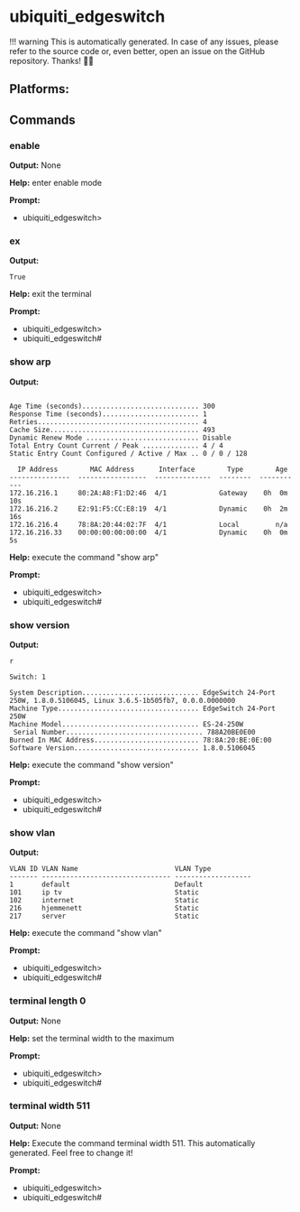 # ubiquiti_edgeswitch


!!! warning
    This is automatically generated. In case of any issues, 
    please refer to the source code or, even better, 
    open an issue on the GitHub repository. Thanks! 🤗📖
## Platforms:

## Commands

### enable

**Output:** None

**Help:** enter enable mode

**Prompt:**
- ubiquiti_edgeswitch>

### ex

**Output:**
```
True
```

**Help:** exit the terminal

**Prompt:**
- ubiquiti_edgeswitch>
- ubiquiti_edgeswitch#

### show arp

**Output:**
```

Age Time (seconds)............................. 300
Response Time (seconds)........................ 1
Retries........................................ 4
Cache Size..................................... 493
Dynamic Renew Mode ............................ Disable
Total Entry Count Current / Peak .............. 4 / 4
Static Entry Count Configured / Active / Max .. 0 / 0 / 128

  IP Address        MAC Address      Interface        Type        Age
---------------  -----------------  --------------  --------  -----------
172.16.216.1     80:2A:A8:F1:D2:46  4/1             Gateway    0h  0m 10s
172.16.216.2     E2:91:F5:CC:E8:19  4/1             Dynamic    0h  2m 16s
172.16.216.4     78:8A:20:44:02:7F  4/1             Local         n/a
172.16.216.33    00:00:00:00:00:00  4/1             Dynamic    0h  0m  5s

```

**Help:** execute the command "show arp"

**Prompt:**
- ubiquiti_edgeswitch>
- ubiquiti_edgeswitch#

### show version

**Output:**
```
r

Switch: 1

System Description............................. EdgeSwitch 24-Port 250W, 1.8.0.5106045, Linux 3.6.5-1b505fb7, 0.0.0.0000000
Machine Type................................... EdgeSwitch 24-Port 250W
Machine Model.................................. ES-24-250W
 Serial Number.................................. 788A20BE0E00
Burned In MAC Address.......................... 78:8A:20:BE:0E:00
Software Version............................... 1.8.0.5106045

```

**Help:** execute the command "show version"

**Prompt:**
- ubiquiti_edgeswitch>
- ubiquiti_edgeswitch#

### show vlan

**Output:**
```
VLAN ID VLAN Name                        VLAN Type
------- -------------------------------- -------------------
1       default                          Default
101     ip tv                            Static
102     internet                         Static
216     hjemmenett                       Static
217     server                           Static

```

**Help:** execute the command "show vlan"

**Prompt:**
- ubiquiti_edgeswitch>
- ubiquiti_edgeswitch#

### terminal length 0

**Output:** None

**Help:** set the terminal width to the maximum

**Prompt:**
- ubiquiti_edgeswitch>
- ubiquiti_edgeswitch#

### terminal width 511

**Output:** None

**Help:** Execute the command terminal width 511. This automatically generated. Feel free to change it!

**Prompt:**
- ubiquiti_edgeswitch>
- ubiquiti_edgeswitch#

